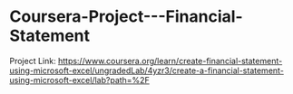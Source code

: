# Coursera-Project---Financial-Statement
Project Link: 
https://www.coursera.org/learn/create-financial-statement-using-microsoft-excel/ungradedLab/4yzr3/create-a-financial-statement-using-microsoft-excel/lab?path=%2F
